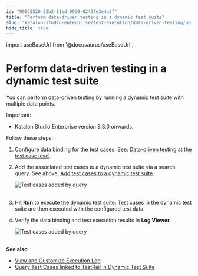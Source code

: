 ```yaml
---
id: "99055520-22b2-11ed-9930-0242fe3e4a3f"
title: "Perform data-driven testing in a dynamic test suite"
slug: "katalon-studio-enterprise/test-execution/data-driven-testing/perform-data-driven-testing-in-a-dynamic-test-suite"
hide_title: true
---
```

import useBaseUrl from '@docusaurus/useBaseUrl';


# <a id="id_11" class="anchor_top_offset"/><a id="ariaid-title1" class="anchor_top_offset"/>Perform data-driven testing in a dynamic test suite

<p xmlns="http://www.w3.org/1999/xhtml" className="p">You can perform data-driven testing by running a dynamic test   suite with multiple data points.</p> 
<div xmlns="http://www.w3.org/1999/xhtml" className="note important note_important"><span className="note__title">Important:</span> 
  <ul className="ul"><li className="li">Katalon Studio Enterprise version 8.3.0 onwards.</li></ul>
</div>
<p xmlns="http://www.w3.org/1999/xhtml" className="p">Follow these steps:</p> 
<ol xmlns="http://www.w3.org/1999/xhtml" className="ol"><li className="li">     <p className="p">Configure data binding for the test cases. See: <a className="xref" href="/docs/katalon-studio-enterprise/test-execution/data-driven-testing/data-driven-testing-at-the-test-case-level">Data-driven         testing at the test case level</a>.</p>   </li><li className="li">     <p className="p">Add the associated test cases to a dynamic test suite via a       search query. See above: <a className="xref" href="/docs/katalon-studio-enterprise/test-execution/test-suite/manage-test-cases-in-dynamic-test-suites-with-katalon-studio#task-1084">Add         test cases to a dynamic test suite</a>.</p>     <p className="p">       <img className="image" src={useBaseUrl("https://github.com/katalon-studio/docs-images/raw/master/katalon-studio/docs/ddt-test-case-level/KS-DDT-Dynamic-Test-suite.png")} alt="Test cases added by query" /><br /><br /></p>   </li><li className="li">     <p className="p">Hit <strong className="ph b">Run</strong> to execute the dynamic test suite. Test       cases in the dynamic test suite are then executed with the       configured test data.</p>   </li><li className="li">     <p className="p">Verify the data binding and test execution results in       <strong className="ph b">Log Viewer</strong>.</p>     <p className="p">       <img className="image" src={useBaseUrl("https://github.com/katalon-studio/docs-images/raw/master/katalon-studio/docs/dynamic-test-suite-ks/KS-DYNAMIC-DDT-Log-Viewer.png")} alt="Test cases added by query" /><br /><br />     </p>   </li></ol> 
<p xmlns="http://www.w3.org/1999/xhtml" className="p">   <strong className="ph b">See also</strong> </p> 
<ul xmlns="http://www.w3.org/1999/xhtml" className="ul"><li className="li">     <a className="xref" href="/docs/katalon-studio-enterprise/test-results-analysis/view-and-customize-execution-log#id_1">View       and Customize Execution Log</a>   </li><li className="li">     <a className="xref" href="/docs/katalon-studio-enterprise/integration/query-test-cases-linked-to-testrail-in-a-dynamic-test-suite">Query       Test Cases linked to TestRail in Dynamic Test Suite</a>   </li></ul> 
